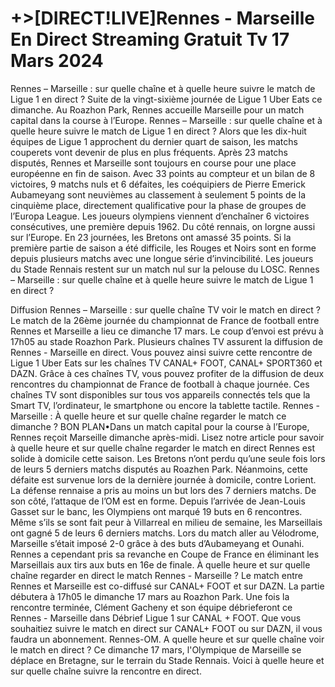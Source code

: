 <h1>+>[DIRECT!LIVE]Rennes - Marseille En Direct Streaming Gratuit Tv 17 Mars 2024</h1>
Rennes – Marseille : sur quelle chaîne et à quelle heure suivre le match de Ligue 1 en direct ?
Suite de la vingt-sixième journée de Ligue 1 Uber Eats ce dimanche. Au Roazhon Park, Rennes accueille Marseille pour un match capital dans la course à l’Europe. Rennes – Marseille : sur quelle chaîne et à quelle heure suivre le match de Ligue 1 en direct ?
Alors que les dix-huit équipes de Ligue 1 approchent du dernier quart de saison, les matchs couperets vont devenir de plus en plus fréquents. Après 23 matchs disputés, Rennes et Marseille sont toujours en course pour une place européenne en fin de saison. Avec 33 points au compteur et un bilan de 8 victoires, 9 matchs nuls et 6 défaites, les coéquipiers de Pierre Emerick Aubameyang sont neuvièmes au classement à seulement 5 points de la cinquième place, directement qualificative pour la phase de groupes de l’Europa League. Les joueurs olympiens viennent d’enchaîner 6 victoires consécutives, une première depuis 1962. Du côté rennais, on lorgne aussi sur l’Europe. En 23 journées, les Bretons ont amassé 35 points. Si la première partie de saison a été difficile, les Rouges et Noirs sont en forme depuis plusieurs matchs avec une longue série d’invincibilité. Les joueurs du Stade Rennais restent sur un match nul sur la pelouse du LOSC. Rennes – Marseille : sur quelle chaîne et à quelle heure suivre le match de Ligue 1 en direct ?

Diffusion Rennes – Marseille : sur quelle chaîne TV voir le match en direct ?
Le match de la 26ème journée du championnat de France de football entre Rennes et Marseille a lieu ce dimanche 17 mars. Le coup d’envoi est prévu à 17h05 au stade Roazhon Park. Plusieurs chaînes TV assurent la diffusion de Rennes - Marseille en direct. Vous pouvez ainsi suivre cette rencontre de Ligue 1 Uber Eats sur les chaînes TV CANAL+ FOOT, CANAL+ SPORT360 et DAZN. Grâce à ces chaînes TV, vous pouvez profiter de la diffusion de deux rencontres du championnat de France de football à chaque journée. Ces chaînes TV sont disponibles sur tous vos appareils connectés tels que la Smart TV, l’ordinateur, le smartphone ou encore la tablette tactile. Rennes - Marseille : À quelle heure et sur quelle chaîne regarder le match ce dimanche ?
BON PLAN•Dans un match capital pour la course à l’Europe, Rennes reçoit Marseille dimanche après-midi. Lisez notre article pour savoir à quelle heure et sur quelle chaîne regarder le match en direct Rennes est solide à domicile cette saison. Les Bretons n’ont perdu qu’une seule fois lors de leurs 5 derniers matchs disputés au Roazhen Park. Néanmoins, cette défaite est survenue lors de la dernière journée à domicile, contre Lorient. La défense rennaise a pris au moins un but lors des 7 derniers matchs. De son côté, l’attaque de l’OM est en forme. Depuis l’arrivée de Jean-Louis Gasset sur le banc, les Olympiens ont marqué 19 buts en 6 rencontres. Même s’ils se sont fait peur à Villarreal en milieu de semaine, les Marseillais ont gagné 5 de leurs 6 derniers matchs. Lors du match aller au Vélodrome, Marseille s’était imposé 2-0 grâce à des buts d’Aubameyang et Ounahi. Rennes a cependant pris sa revanche en Coupe de France en éliminant les Marseillais aux tirs aux buts en 16e de finale. À quelle heure et sur quelle chaîne regarder en direct le match Rennes - Marseille ?
Le match entre Rennes et Marseille est co-diffusé sur CANAL+ FOOT et sur DAZN. La partie débutera à 17h05 le dimanche 17 mars au Roazhon Park. Une fois la rencontre terminée, Clément Gacheny et son équipe débrieferont ce Rennes - Marseille dans Débrief Ligue 1 sur CANAL + FOOT. Que vous souhaitiez suivre le match en direct sur CANAL+ FOOT ou sur DAZN, il vous faudra un abonnement. Rennes-OM. A quelle heure et sur quelle chaîne voir le match en direct ?
Ce dimanche 17 mars, l'Olympique de Marseille se déplace en Bretagne, sur le terrain du Stade Rennais. Voici à quelle heure et sur quelle chaîne suivre la rencontre en direct.
